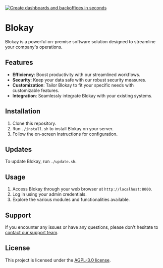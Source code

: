 <a href="https://blokay.com">
  <img alt="Create dashboards and backoffices in seconds" src="https://github.com/blokay-llc/blokay/assets/13822089/ff3b3bf2-6b5e-45bc-b81c-75cbcf96d906">
</a>

<br/>

# Blokay

Blokay is a powerful on-premise software solution designed to streamline your company's operations.

## Features

- **Efficiency**: Boost productivity with our streamlined workflows.
- **Security**: Keep your data safe with our robust security measures.
- **Customization**: Tailor Blokay to fit your specific needs with customizable features.
- **Integration**: Seamlessly integrate Blokay with your existing systems.

## Installation

1. Clone this repository.
2. Run `./install.sh` to install Blokay on your server.
3. Follow the on-screen instructions for configuration.

## Updates

To update Blokay, run `./update.sh`.

## Usage

1. Access Blokay through your web browser at `http://localhost:8000`.
2. Log in using your admin credentials.
3. Explore the various modules and functionalities available.

## Support

If you encounter any issues or have any questions, please don't hesitate to [contact our support team](mailto:support@blokay.com).

## License

This project is licensed under the [AGPL-3.0 license](LICENSE.md).
